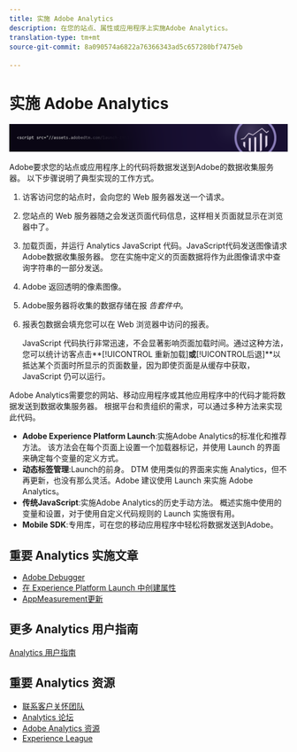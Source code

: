 ```yaml
---
title: 实施 Adobe Analytics
description: 在您的站点、属性或应用程序上实施Adobe Analytics。
translation-type: tm+mt
source-git-commit: 8a090574a6822a76366343ad5c657280bf7475eb

---
```



# 实施 Adobe Analytics

![横幅](../../assets/doc_banner_implement.png)

Adobe要求您的站点或应用程序上的代码将数据发送到Adobe的数据收集服务器。 以下步骤说明了典型实现的工作方式。

1. 访客访问您的站点时，会向您的 Web 服务器发送一个请求。
2. 您站点的 Web 服务器随之会发送页面代码信息，这样相关页面就显示在浏览器中了。
3. 加载页面，并运行 Analytics JavaScript 代码。JavaScript代码发送图像请求Adobe数据收集服务器。 您在实施中定义的页面数据将作为此图像请求中查询字符串的一部分发送。

4. Adobe 返回透明的像素图像。
5. Adobe服务器将收集的数据存储在报 *告套件中*。
6. 报表包数据会填充您可以在 Web 浏览器中访问的报表。

   JavaScript 代码执行非常迅速，不会显著影响页面加载时间。通过这种方法，您可以统计访客点击&#x200B;**[!UICONTROL 重新加载]**或**[!UICONTROL &#x200B;后退]**以抵达某个页面时所显示的页面数量，因为即使页面是从缓存中获取，JavaScript 仍可以运行。

Adobe Analytics需要您的网站、移动应用程序或其他应用程序中的代码才能将数据发送到数据收集服务器。 根据平台和贵组织的需求，可以通过多种方法来实现此代码。

* **Adobe Experience Platform Launch**:实施Adobe Analytics的标准化和推荐方法。 该方法会在每个页面上设置一个加载器标记，并使用 Launch 的界面来确定每个变量的定义方式。
* **动态标签管理**:Launch的前身。 DTM 使用类似的界面来实施 Analytics，但不再更新，也没有那么灵活。Adobe 建议使用 Launch 来实施 Adobe Analytics。
* **传统JavaScript**:实施Adobe Analytics的历史手动方法。 概述实施中使用的变量和设置，对于使用自定义代码规则的 Launch 实施很有用。
* **Mobile SDK**:专用库，可在您的移动应用程序中轻松将数据发送到Adobe。

## 重要 Analytics 实施文章

* [Adobe Debugger](validate/debugger.md)
* [在 Experience Platform Launch 中创建属性](launch/create-analytics-property.md)
* [AppMeasurement更新](appmeasurement-updates.md)

## 更多 Analytics 用户指南

[Analytics 用户指南](/help/landing/home.md)

## 重要 Analytics 资源

* [联系客户关怀团队](https://helpx.adobe.com/contact/enterprise-support.ec.html)
* [Analytics 论坛](https://forums.adobe.com/community/experience-cloud/analytics-cloud/analytics)
* [Adobe Analytics 资源](https://forums.adobe.com/message/10660755)
* [Experience League](https://landing.adobe.com/experience-league/)
